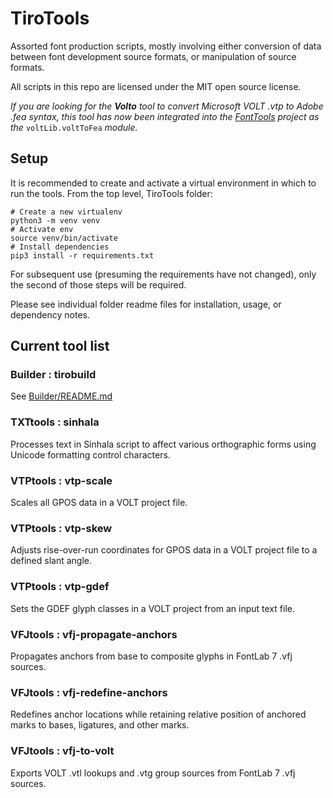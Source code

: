 TiroTools
=====

Assorted font production scripts, mostly involving either conversion of data between font development source formats, or manipulation of source formats.

All scripts in this repo are licensed under the MIT open source license.

*If you are looking for the* ***Volto*** *tool to convert Microsoft VOLT .vtp to Adobe .fea syntax, this tool has now been integrated into the [FontTools](https://github.com/fonttools/fonttools) project as the* `voltLib.voltToFea` *module.*

Setup
------------

It is recommended to create and activate a virtual environment in which to run the tools. From the top level, TiroTools folder:

```
# Create a new virtualenv
python3 -m venv venv
# Activate env
source venv/bin/activate
# Install dependencies
pip3 install -r requirements.txt
```

For subsequent use (presuming the requirements have not changed), only the second of those steps will be required.


Please see individual folder readme files for installation, usage, or dependency notes.

Current tool list
------------
### Builder : tirobuild
See [Builder/README.md](Builder/README.md)

### TXTtools : sinhala
Processes text in Sinhala script to affect various orthographic forms using Unicode formatting control characters.

### VTPtools : vtp-scale
Scales all GPOS data in a VOLT project file.

### VTPtools : vtp-skew
Adjusts rise-over-run coordinates for GPOS data in a VOLT project file to a defined slant angle.

### VTPtools : vtp-gdef
Sets the GDEF glyph classes in a VOLT project from an input text file.

### VFJtools : vfj-propagate-anchors
Propagates anchors from base to composite glyphs in FontLab 7 .vfj sources.

### VFJtools : vfj-redefine-anchors
Redefines anchor locations while retaining relative position of anchored marks to bases, ligatures, and other marks.

### VFJtools : vfj-to-volt
Exports VOLT .vtl lookups and .vtg group sources from FontLab 7 .vfj sources.






